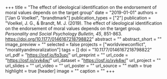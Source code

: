 +++
title = "The effect of ideological identification on the endorsement of moral values depends on the target group"
date = "2019-01-01"
authors = ["Jan G Voelkel", "brandtmark"]
publication_types = ["2"]
publication = "Voelkel, J. G., & Brandt, M. J. (2019). The effect of ideological identification on the endorsement of moral values depends on the target group. *Personality and Social Psychology Bulletin, 45*, 851-863. https://doi.org/10.1177/0146167218798822"
abstract = ""
abstract_short = ""
image_preview = ""
selected = false
projects = ["worldviewconflict", "moralityandmoralization"]
tags = []
doi = "10.1177/0146167218798822"
url_pdf = "https://osf.io/fq3up/"
url_preprint = ""
url_code = "https://osf.io/xyk4w/"
url_dataset = "https://osf.io/xyk4w/"
url_project = ""
url_slides = ""
url_video = ""
url_poster = ""
url_source = ""
math = true
highlight = true
[header]
image = ""
caption = ""
+++
